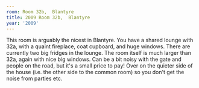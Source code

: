 ```yaml
---
room: Room 32b,  Blantyre
title: 2009 Room 32b,  Blantyre
year: '2009'
---
```


This room is arguably the nicest in Blantyre. You have a shared lounge with 32a, with a quaint fireplace, coat cupboard, and huge windows.  There are currently two big fridges in the lounge.  The room itself is much larger than 32a, again with nice big windows.  Can be a bit noisy with the gate and people on the road, but it's a small price to pay!  Over on the quieter side of the house (i.e. the other side to the common room) so you don't get the noise from parties etc.